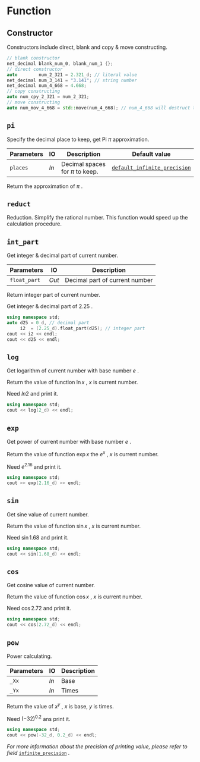 # Function

## Constructor

Constructors include direct, blank and copy & move constructing.

```C++
// blank constructor
net_decimal blank_num_0, blank_num_1 {};
// direct constructor
auto        num_2_321 = 2.321_d; // literal value
net_decimal num_3_141 = "3.141"; // string number
net_decimal num_4_668 = 4.668;
// copy constructing
auto num_cpy_2_321 = num_2_321;
// move constructing
auto num_mov_4_668 = std::move(num_4_668); // num_4_668 will destruct to 0
```

## `pi`

Specify the decimal place to keep, get Pi $\pi$ approximation.

Parameters|IO|Description|Default value
-|-|-|-
`places`|*In*|Decimal spaces for $\pi$ to keep.|[`default_infinite_precision`](field.md/#default_infinite_precision)

Return the approximation of $\pi$ .

## `reduct`

Reduction. Simplify the rational number. This function would speed up the calculation procedure.

## `int_part`

Get integer & decimal part of current number.

Parameters|IO|Description
-|-|-
`float_part`|*Out*|Decimal part of current number

Return integer part of current number.

Get integer & decimal part of $2.25$ .

```C++
using namespace std;
auto d25 = 0_d, // decimal part
     i2  = (2.25_d).float_part(d25); // integer part
cout << i2 << endl;
cout << d25 << endl;
```

## `log`

Get logarithm of current number with base number $e$ .

Return the value of function $\ln{x}$ , $x$ is current number.

Need $ln{2}$ and print it.

```C++
using namespace std;
cout << log(2_d) << endl;
```

## `exp`

Get power of current number with base number $e$ .

Return the value of function $\exp{x}$ the $e^x$ , $x$ is current number.

Need $e^{2.16}$ and print it.

```C++
using namespace std;
cout << exp(2.16_d) << endl;
```

## `sin`

Get sine value of current number.

Return the value of function $\sin{x}$ , $x$ is current number.

Need $\sin{1.68}$ and print it.

```C++
using namespace std;
cout << sin(1.68_d) << endl;
```

## `cos`

Get cosine value of current number.

Return the value of function $\cos{x}$ , $x$ is current number.

Need $\cos{2.72}$ and print it.

```C++
using namespace std;
cout << cos(2.72_d) << endl;
```

## `pow`

Power calculating.

Parameters|IO|Description
-|-|-
`_Xx`|*In*|Base
`_Yx`|*In*|Times

Return the value of $x^y$ , $x$ is base, $y$ is times.

Need $(-32) ^ {0.2}$ ans print it.

```C++
using namespace std;
cout << pow(-32_d, 0.2_d) << endl;
```

*For more information about the precision of printing value, please refer to field* [`infinite_precision`](field.md/#infinite_precision) *.*
